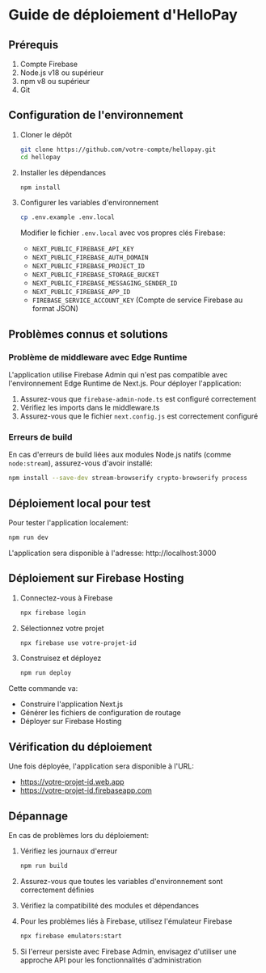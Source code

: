# Guide de déploiement d'HelloPay

## Prérequis

1. Compte Firebase
2. Node.js v18 ou supérieur
3. npm v8 ou supérieur
4. Git

## Configuration de l'environnement

1. Cloner le dépôt
   ```bash
   git clone https://github.com/votre-compte/hellopay.git
   cd hellopay
   ```

2. Installer les dépendances
   ```bash
   npm install
   ```

3. Configurer les variables d'environnement
   ```bash
   cp .env.example .env.local
   ```
   
   Modifier le fichier `.env.local` avec vos propres clés Firebase:
   - `NEXT_PUBLIC_FIREBASE_API_KEY`
   - `NEXT_PUBLIC_FIREBASE_AUTH_DOMAIN`
   - `NEXT_PUBLIC_FIREBASE_PROJECT_ID`
   - `NEXT_PUBLIC_FIREBASE_STORAGE_BUCKET`
   - `NEXT_PUBLIC_FIREBASE_MESSAGING_SENDER_ID`
   - `NEXT_PUBLIC_FIREBASE_APP_ID`
   - `FIREBASE_SERVICE_ACCOUNT_KEY` (Compte de service Firebase au format JSON)

## Problèmes connus et solutions

### Problème de middleware avec Edge Runtime

L'application utilise Firebase Admin qui n'est pas compatible avec l'environnement Edge Runtime de Next.js. Pour déployer l'application:

1. Assurez-vous que `firebase-admin-node.ts` est configuré correctement
2. Vérifiez les imports dans le middleware.ts
3. Assurez-vous que le fichier `next.config.js` est correctement configuré

### Erreurs de build

En cas d'erreurs de build liées aux modules Node.js natifs (comme `node:stream`), assurez-vous d'avoir installé:

```bash
npm install --save-dev stream-browserify crypto-browserify process
```

## Déploiement local pour test

Pour tester l'application localement:

```bash
npm run dev
```

L'application sera disponible à l'adresse: http://localhost:3000

## Déploiement sur Firebase Hosting

1. Connectez-vous à Firebase
   ```bash
   npx firebase login
   ```

2. Sélectionnez votre projet
   ```bash
   npx firebase use votre-projet-id
   ```

3. Construisez et déployez
   ```bash
   npm run deploy
   ```

Cette commande va:
- Construire l'application Next.js
- Générer les fichiers de configuration de routage
- Déployer sur Firebase Hosting

## Vérification du déploiement

Une fois déployée, l'application sera disponible à l'URL:
- https://votre-projet-id.web.app
- https://votre-projet-id.firebaseapp.com

## Dépannage

En cas de problèmes lors du déploiement:

1. Vérifiez les journaux d'erreur
   ```bash
   npm run build
   ```

2. Assurez-vous que toutes les variables d'environnement sont correctement définies

3. Vérifiez la compatibilité des modules et dépendances

4. Pour les problèmes liés à Firebase, utilisez l'émulateur Firebase
   ```bash
   npx firebase emulators:start
   ```

5. Si l'erreur persiste avec Firebase Admin, envisagez d'utiliser une approche API pour les fonctionnalités d'administration
